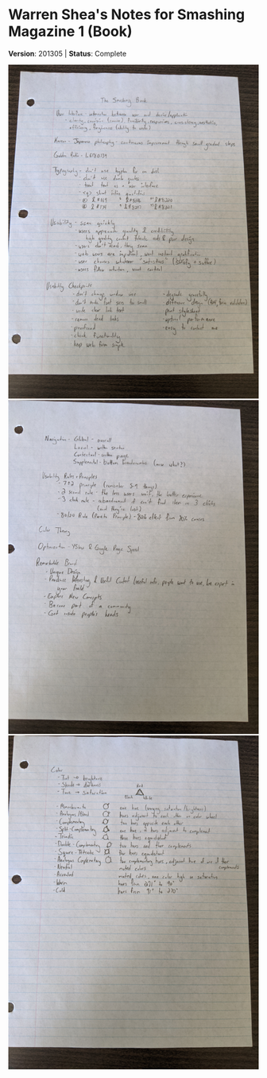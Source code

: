 # Warren Shea's Notes for Smashing Magazine 1 (Book)
**Version**: 201305 | **Status**: Complete

![Smashing Magazine Book 1 - 01](https://raw.githubusercontent.com/warrenshea/warrenshea.github.io-dev/master/_dev/images/smashing-book-1-1.jpg)
![Smashing Magazine Book 1 - 02](https://raw.githubusercontent.com/warrenshea/warrenshea.github.io-dev/master/_dev/images/smashing-book-1-2.jpg)
![Smashing Magazine Book 1 - 03](https://raw.githubusercontent.com/warrenshea/warrenshea.github.io-dev/master/_dev/images/smashing-book-1-3.jpg)
